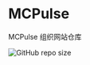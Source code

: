 # MCPulse
MCPulse 组织网站仓库

![GitHub repo size](https://img.shields.io/github/repo-size/TBedu/MCPulse)
